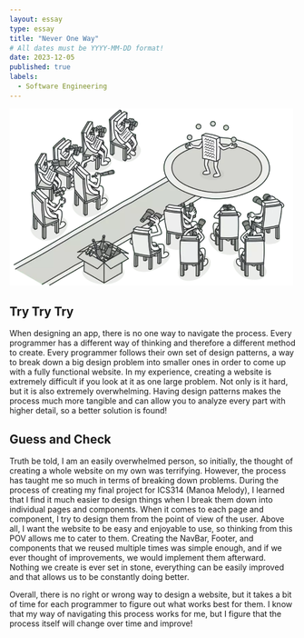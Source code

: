 ```yaml
---
layout: essay
type: essay
title: "Never One Way"
# All dates must be YYYY-MM-DD format!
date: 2023-12-05
published: true
labels:
  - Software Engineering
---
```

<div class="text-center p-4">
  <img width="500px" src="../img/design_patterns.webp" class="img-thumbnail"  alt="Design Patterns">
</div>

## Try Try Try
When designing an app, there is no one way to navigate the process. Every programmer has a different way of thinking and therefore a different method to create. Every programmer follows their own set of design patterns, a way to break down a big design problem into smaller ones in order to come up with a fully functional website.
In my experience, creating a website is extremely difficult if you look at it as one large problem. Not only is it hard, but it is also extremely overwhelming. Having design patterns makes the process much more tangible and can allow you to analyze every part with higher detail, so a better solution is found!

## Guess and Check
Truth be told, I am an easily overwhelmed person, so initially, the thought of creating a whole website on my own was terrifying. However, the process has taught me so much in terms of breaking down problems.
During the process of creating my final project for ICS314 (Manoa Melody), I learned that I find it much easier to design things when I break them down into individual pages and components. When it comes to each page and component, I try to design them from the point of view of the user. Above all, I want the website to be easy and enjoyable to use, so thinking from this POV allows me to cater to them. Creating the NavBar, Footer, and components that we reused multiple times was simple enough, and if we ever thought of improvements, we would implement them afterward. Nothing we create is ever set in stone, everything can be easily improved and that allows us to be constantly doing better.

Overall, there is no right or wrong way to design a website, but it takes a bit of time for each programmer to figure out what works best for them. I know that my way of navigating this process works for me, but I figure that the process itself will change over time and improve! 
